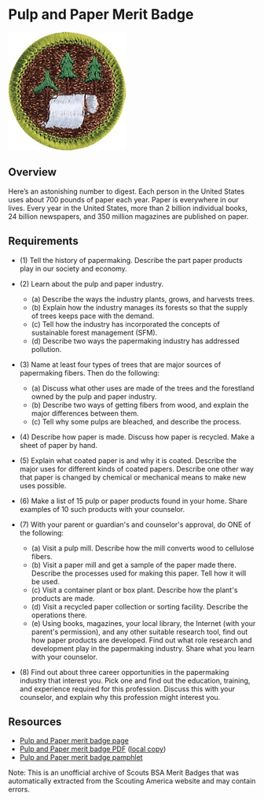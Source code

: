 

# Pulp and Paper Merit Badge

![Pulp and Paper Merit Badge](images/pulp-and-paper-merit-badge.jpg)

## Overview



Here’s an astonishing number to digest. Each person in the United States uses about 700 pounds of paper each year. Paper is everywhere in our lives. Every year in the United States, more than 2 billion individual books, 24 billion newspapers, and 350 million magazines are published on paper.

## Requirements

* (1) Tell the history of papermaking. Describe the part paper products play in our society and economy.
* (2) Learn about the pulp and paper industry.
    * (a) Describe the ways the industry plants, grows, and harvests trees.
    * (b) Explain how the industry manages its forests so that the supply of trees keeps pace with the demand.
    * (c) Tell how the industry has incorporated the concepts of sustainable forest management (SFM).
    * (d) Describe two ways the papermaking industry has addressed pollution.


* (3) Name at least four types of trees that are major sources of papermaking fibers. Then do the following:
    * (a) Discuss what other uses are made of the trees and the forestland owned by the pulp and paper industry.
    * (b) Describe two ways of getting fibers from wood, and explain the major differences between them.
    * (c) Tell why some pulps are bleached, and describe the process.


* (4) Describe how paper is made. Discuss how paper is recycled. Make a sheet of paper by hand.
* (5) Explain what coated paper is and why it is coated. Describe the major uses for different kinds of coated papers. Describe one other way that paper is changed by chemical or mechanical means to make new uses possible.
* (6) Make a list of 15 pulp or paper products found in your home. Share examples of 10 such products with your counselor.
* (7) With your parent or guardian's and counselor's approval, do ONE of the following:
    * (a) Visit a pulp mill. Describe how the mill converts wood to cellulose fibers.
    * (b) Visit a paper mill and get a sample of the paper made there. Describe the processes used for making this paper. Tell how it will be used.
    * (c) Visit a container plant or box plant. Describe how the plant's products are made.
    * (d) Visit a recycled paper collection or sorting facility. Describe the operations there.
    * (e) Using books, magazines, your local library, the Internet (with your parent's permission), and any other suitable research tool, find out how paper products are developed. Find out what role research and development play in the papermaking industry. Share what you learn with your counselor.


* (8) Find out about three career opportunities in the papermaking industry that interest you. Pick one and find out the education, training, and experience required for this profession. Discuss this with your counselor, and explain why this profession might interest you.


## Resources

- [Pulp and Paper merit badge page](https://www.scouting.org/merit-badges/pulp-and-paper/)
- [Pulp and Paper merit badge PDF](https://filestore.scouting.org/filestore/Merit_Badge_ReqandRes/Pulp_and_Paper.pdf) ([local copy](files/pulp-and-paper-merit-badge.pdf))
- [Pulp and Paper merit badge pamphlet](https://www.scoutshop.org/pulp-paper-merit-badge-pamphlet-655713.html)

Note: This is an unofficial archive of Scouts BSA Merit Badges that was automatically extracted from the Scouting America website and may contain errors.